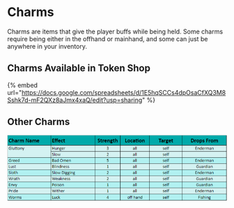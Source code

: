 # Charms

Charms are items that give the player buffs while being held. Some charms require being either in the offhand or mainhand, and some can just be anywhere in your inventory.

## Charms Available in Token Shop

{% embed url="https://docs.google.com/spreadsheets/d/1E5hqSCCs4dpOsaCfXQ3M8Sshk7d-mF2QXz8aJmx4xaQ/edit?usp=sharing" %}

## Other Charms

![](<../../.gitbook/assets/other charms.png>)
